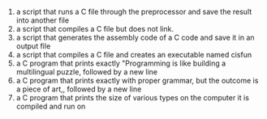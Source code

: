 1. a script that runs a C file through the preprocessor and save the result into another file
2. a script that compiles a C file but does not link.
3. a script that generates the assembly code of a C code and save it in an output file
4. a script that compiles a C file and creates an executable named cisfun
5. a C program that prints exactly "Programming is like building a multilingual puzzle, followed by a new line
6. a C program that prints exactly with proper grammar, but the outcome is a piece of art,, followed by a new line
7. a C program that prints the size of various types on the computer it is compiled and run on
